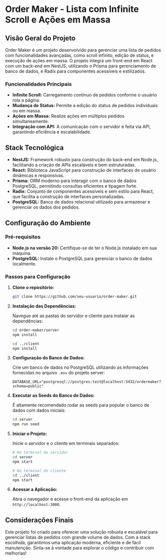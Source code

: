 # Order Maker - Lista com Infinite Scroll e Ações em Massa

## Visão Geral do Projeto

Order Maker é um projeto desenvolvido para gerenciar uma lista de pedidos com funcionalidades avançadas, como scroll infinito, edição de status, e execução de ações em massa. O projeto integra um front-end em React com um back-end em NestJS, utilizando o Prisma para gerenciamento de banco de dados, e Radix para componentes acessíveis e estilizados.

### Funcionalidades Principais

- **Infinite Scroll:** Carregamento contínuo de pedidos conforme o usuário rola a página.
- **Mudança de Status:** Permite a edição do status de pedidos individuais ou em massa.
- **Ações em Massa:** Realize ações em múltiplos pedidos simultaneamente.
- **Integração com API:** A comunicação com o servidor é feita via API, garantindo eficiência e escalabilidade.

## Stack Tecnológica

- **NestJS:** Framework robusto para construção do back-end em Node.js, facilitando a criação de APIs escaláveis e bem estruturadas.
- **React:** Biblioteca JavaScript para construção de interfaces de usuário dinâmicas e responsivas.
- **Prisma:** ORM moderno para interagir com o banco de dados PostgreSQL, permitindo consultas eficientes e tipagem forte.
- **Radix:** Conjunto de componentes acessíveis e sem estilo para React, que facilita a construção de interfaces personalizadas.
- **PostgreSQL:** Banco de dados relacional utilizado para armazenar e gerenciar os dados dos pedidos.

## Configuração do Ambiente

### Pré-requisitos

- **Node.js na versão 20:** Certifique-se de ter o Node.js instalado em sua máquina.
- **PostgreSQL:** Instale o PostgreSQL para gerenciar o banco de dados localmente.

### Passos para Configuração

1. **Clone o repositório:**

   ```bash
   git clone https://github.com/seu-usuario/order-maker.git
   ```

2. **Instalação das Dependências:**

   Navegue até as pastas do servidor e cliente para instalar as dependências:

   ```bash
   cd order-maker/server
   npm install

   cd ../client
   npm install
   ```

3. **Configuração do Banco de Dados:**

   Crie um banco de dados no PostgreSQL utilizando as informações fornecidas no arquivo `.env` do projeto server:

   ```plaintext
   DATABASE_URL="postgresql://postgres:test@localhost:5432/ordermaker?schema=public"
   ```

4. **Executar as Seeds do Banco de Dados:**

   É altamente recomendado rodar as seeds para popular o banco de dados com dados iniciais:

   ```bash
   cd server
   npm run seed
   ```

5. **Iniciar o Projeto:**

   Inicie o servidor e o cliente em terminais separados:

   ```bash
   # No terminal do servidor
   cd server
   npm start

   # No terminal do cliente
   cd ../client
   npm start
   ```

6. **Acessar a Aplicação:**

   Abra o navegador e acesse o front-end da aplicação em `http://localhost:3000`.

## Considerações Finais

Este projeto foi criado para oferecer uma solução robusta e escalável para gerenciar listas de pedidos com grande volume de dados. Com a stack escolhida, garantimos uma aplicação moderna, eficiente e de fácil manutenção. Sinta-se à vontade para explorar o código e contribuir com melhorias!

